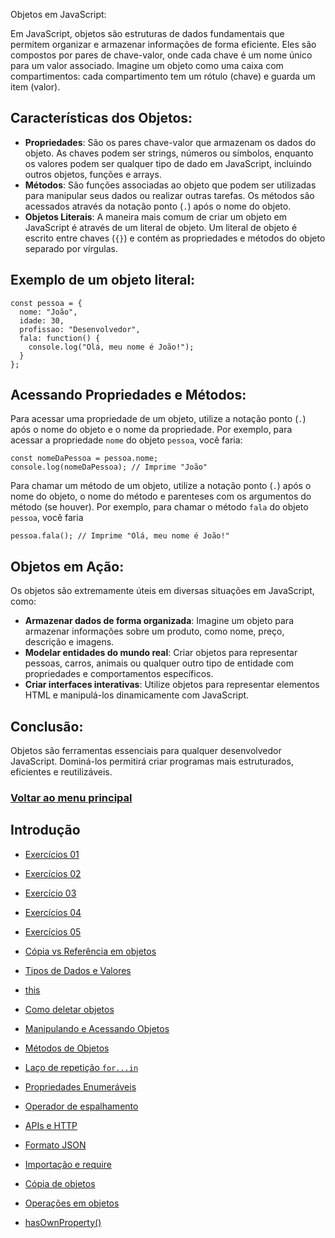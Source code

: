 Objetos em JavaScript: 

Em JavaScript, objetos são estruturas de dados fundamentais que permitem organizar e armazenar informações de forma eficiente. Eles são compostos por pares de chave-valor, onde cada chave é um nome único para um valor associado. Imagine um objeto como uma caixa com compartimentos: cada compartimento tem um rótulo (chave) e guarda um item (valor).

## Características dos Objetos:

- **Propriedades**: São os pares chave-valor que armazenam os dados do objeto. As chaves podem ser strings, números ou símbolos, enquanto os valores podem ser qualquer tipo de dado em JavaScript, incluindo outros objetos, funções e arrays.
- **Métodos**: São funções associadas ao objeto que podem ser utilizadas para manipular seus dados ou realizar outras tarefas. Os métodos são acessados ​​através da notação ponto (`.`) após o nome do objeto.
- **Objetos Literais**: A maneira mais comum de criar um objeto em JavaScript é através de um literal de objeto. Um literal de objeto é escrito entre chaves (`{}`) e contém as propriedades e métodos do objeto separado por vírgulas.

## Exemplo de um objeto literal:

```
const pessoa = {
  nome: "João",
  idade: 30,
  profissao: "Desenvolvedor",
  fala: function() {
    console.log("Olá, meu nome é João!");
  }
};
```

## Acessando Propriedades e Métodos:

Para acessar uma propriedade de um objeto, utilize a notação ponto (`.`) após o nome do objeto e o nome da propriedade. Por exemplo, para acessar a propriedade `nome` do objeto `pessoa`, você faria:

```
const nomeDaPessoa = pessoa.nome;
console.log(nomeDaPessoa); // Imprime "João"
```

Para chamar um método de um objeto, utilize a notação ponto (`.`) após o nome do objeto, o nome do método e parenteses com os argumentos do método (se houver). Por exemplo, para chamar o método `fala` do objeto `pessoa`, você faria

```
pessoa.fala(); // Imprime "Olá, meu nome é João!"
```

## Objetos em Ação:

Os objetos são extremamente úteis em diversas situações em JavaScript, como:

- **Armazenar dados de forma organizada**: Imagine um objeto para armazenar informações sobre um produto, como nome, preço, descrição e imagens.
- **Modelar entidades do mundo real**: Criar objetos para representar pessoas, carros, animais ou qualquer outro tipo de entidade com propriedades e comportamentos específicos.
- **Criar interfaces interativas**: Utilize objetos para representar elementos HTML e manipulá-los dinamicamente com JavaScript.

## Conclusão:

Objetos são ferramentas essenciais para qualquer desenvolvedor JavaScript. Dominá-los permitirá criar programas mais estruturados, eficientes e reutilizáveis.

### [Voltar ao menu principal](../READMe.md)

## Introdução

- [Exercícios 01](../objetos/introducao/exercicios.js)

- [Exercícios 02](../objetos/introducao/exercicios-02.js)

- [Exercício 03](../objetos/introducao/exercicios-03.js)

- [Exercícios 04](../objetos/introducao/exercicios-04.js)

- [Exercícios 05](../objetos/introducao/exercicios-05.js)

- [Cópia vs Referência em objetos](../objetos/introducao/copia-vs-referencia.md)

- [Tipos de Dados e Valores](../objetos/introducao/dados.md)

- [this](../objetos/introducao/this.md)

- [Como deletar objetos](../objetos/introducao/delete.md)

- [Manipulando e Acessando Objetos](../objetos/introducao/acessar-manipular.md)

- [Métodos de Objetos](../objetos/introducao/metodos-objetos.md)

- [Laço de repetição `for...in`](../objetos/introducao/laco-for-in.md)

- [Propriedades Enumeráveis](../objetos/introducao/propriedades-enumeraveis.md)

- [Operador de espalhamento](../objetos/introducao/operador-espalhamento.md)

- [APIs e HTTP](../objetos/introducao/API-HTTP.md)

- [Formato JSON](../objetos/introducao/JSON.md)

- [Importação e require](../objetos/introducao/importacao-require.md)

- [Cópia de objetos](../objetos/introducao/copia-de-objetos.md)

- [Operações em objetos](../objetos/introducao/operacoes-objetos.md)

- [hasOwnProperty()](../objetos/introducao/hasOwnProperty.md)